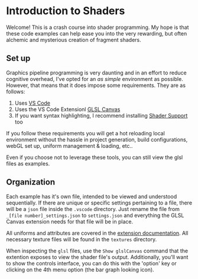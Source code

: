 # Introduction to Shaders

Welcome! This is a crash course into shader programming. My hope is that these code examples can help ease you into the very rewarding, but often alchemic and mysterious creation of fragment shaders.

## Set up

Graphics pipeline programming is very daunting and in an effort to reduce cognitive overhead, I've opted for an _as simple_ environment as possible. However, that means that it does impose some requirements. They are as follows:

1. Uses [VS Code](https://code.visualstudio.com/)
2. Uses the VS Code Extensionl [GLSL Canvas](https://marketplace.visualstudio.com/items?itemName=circledev.glsl-canvas)
3. If you want syntax highlighting, I recommend installing [Shader Support](https://marketplace.visualstudio.com/items?itemName=slevesque.shader) too

If you follow these requirements you will get a hot reloading local environment without the hassle in project generation, build configurations, webGL set up, uniform management & loading, etc..

Even if you choose not to leverage these tools, you can still view the glsl files as examples.

## Organization

Each example has it's own file, intended to be viewed and understood sequentially. If there are unique or specific settings pertaining to a file, there will be a `json` file inside the `.vscode` directory. Just rename the file from `_[file number]_settings.json` to `settings.json` and everything the GLSL Canvas extension needs for that file will be in place.

All uniforms and attributes are covered in the [extension documentation](https://github.com/actarian/vscode-glsl-canvas). All necessary texture files will be found in the `textures` directory.

When inspecting the `glsl` files, use the `Show glslCanvas` command that the extention exposes to view the shader file's output. Additionally, you'll want to show the controls interface, you can do this with the 'option' key or clicking on the 4th menu option (the bar graph looking icon).

